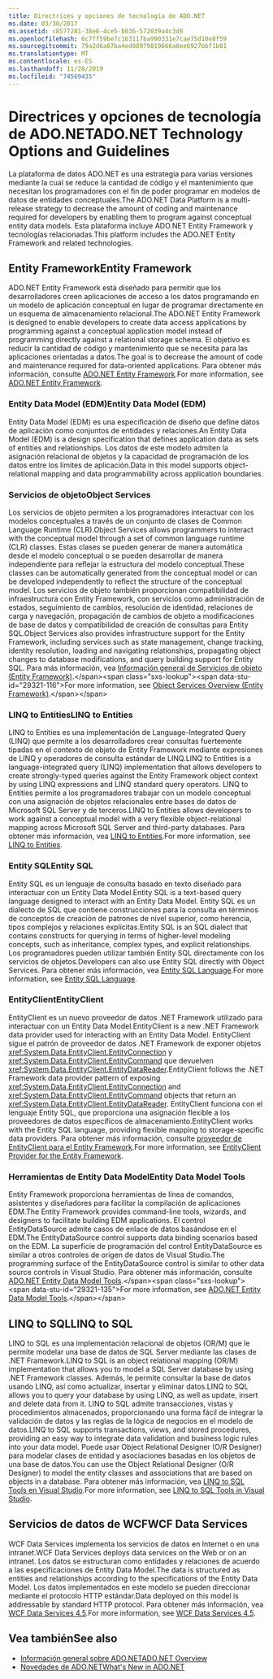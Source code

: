 ```yaml
---
title: Directrices y opciones de tecnología de ADO.NET
ms.date: 03/30/2017
ms.assetid: c8577281-38e6-4ce5-b036-572039a4c3d8
ms.openlocfilehash: 6c7ff59be7c163117ba990331e7cae75d10e8f59
ms.sourcegitcommit: 79a2d6a07ba4ed08979819666a0ee6927bbf1b01
ms.translationtype: MT
ms.contentlocale: es-ES
ms.lasthandoff: 11/28/2019
ms.locfileid: "74569435"
---
```

# <a name="adonet-technology-options-and-guidelines"></a><span data-ttu-id="29321-102">Directrices y opciones de tecnología de ADO.NET</span><span class="sxs-lookup"><span data-stu-id="29321-102">ADO.NET Technology Options and Guidelines</span></span>
<span data-ttu-id="29321-103">La plataforma de datos ADO.NET es una estrategia para varias versiones mediante la cual se reduce la cantidad de código y el mantenimiento que necesitan los programadores con el fin de poder programar en modelos de datos de entidades conceptuales.</span><span class="sxs-lookup"><span data-stu-id="29321-103">The ADO.NET Data Platform is a multi-release strategy to decrease the amount of coding and maintenance required for developers by enabling them to program against conceptual entity data models.</span></span> <span data-ttu-id="29321-104">Esta plataforma incluye ADO.NET Entity Framework y tecnologías relacionadas.</span><span class="sxs-lookup"><span data-stu-id="29321-104">This platform includes the ADO.NET Entity Framework and related technologies.</span></span>  
  
## <a name="entity-framework"></a><span data-ttu-id="29321-105">Entity Framework</span><span class="sxs-lookup"><span data-stu-id="29321-105">Entity Framework</span></span>  
 <span data-ttu-id="29321-106">ADO.NET Entity Framework está diseñado para permitir que los desarrolladores creen aplicaciones de acceso a los datos programando en un modelo de aplicación conceptual en lugar de programar directamente en un esquema de almacenamiento relacional.</span><span class="sxs-lookup"><span data-stu-id="29321-106">The ADO.NET Entity Framework is designed to enable developers to create data access applications by programming against a conceptual application model instead of programming directly against a relational storage schema.</span></span> <span data-ttu-id="29321-107">El objetivo es reducir la cantidad de código y mantenimiento que se necesita para las aplicaciones orientadas a datos.</span><span class="sxs-lookup"><span data-stu-id="29321-107">The goal is to decrease the amount of code and maintenance required for data-oriented applications.</span></span> <span data-ttu-id="29321-108">Para obtener más información, consulte [ADO.NET Entity Framework](./ef/index.md).</span><span class="sxs-lookup"><span data-stu-id="29321-108">For more information, see [ADO.NET Entity Framework](./ef/index.md).</span></span>  
  
### <a name="entity-data-model-edm"></a><span data-ttu-id="29321-109">Entity Data Model (EDM)</span><span class="sxs-lookup"><span data-stu-id="29321-109">Entity Data Model (EDM)</span></span>  
 <span data-ttu-id="29321-110">Entity Data Model (EDM) es una especificación de diseño que define datos de aplicación como conjuntos de entidades y relaciones.</span><span class="sxs-lookup"><span data-stu-id="29321-110">An Entity Data Model (EDM) is a design specification that defines application data as sets of entities and relationships.</span></span> <span data-ttu-id="29321-111">Los datos de este modelo admiten la asignación relacional de objetos y la capacidad de programación de los datos entre los límites de aplicación.</span><span class="sxs-lookup"><span data-stu-id="29321-111">Data in this model supports object-relational mapping and data programmability across application boundaries.</span></span>  
  
### <a name="object-services"></a><span data-ttu-id="29321-112">Servicios de objeto</span><span class="sxs-lookup"><span data-stu-id="29321-112">Object Services</span></span>  
 <span data-ttu-id="29321-113">Los servicios de objeto permiten a los programadores interactuar con los modelos conceptuales a través de un conjunto de clases de Common Language Runtime (CLR).</span><span class="sxs-lookup"><span data-stu-id="29321-113">Object Services allows programmers to interact with the conceptual model through a set of common language runtime (CLR) classes.</span></span> <span data-ttu-id="29321-114">Estas clases se pueden generar de manera automática desde el modelo conceptual o se pueden desarrollar de manera independiente para reflejar la estructura del modelo conceptual.</span><span class="sxs-lookup"><span data-stu-id="29321-114">These classes can be automatically generated from the conceptual model or can be developed independently to reflect the structure of the conceptual model.</span></span> <span data-ttu-id="29321-115">Los servicios de objeto también proporcionan compatibilidad de infraestructura con Entity Framework, con servicios como administración de estados, seguimiento de cambios, resolución de identidad, relaciones de carga y navegación, propagación de cambios de objeto a modificaciones de base de datos y compatibilidad de creación de consultas para Entity SQL.</span><span class="sxs-lookup"><span data-stu-id="29321-115">Object Services also provides infrastructure support for the Entity Framework, including services such as state management, change tracking, identity resolution, loading and navigating relationships, propagating object changes to database modifications, and query building support for Entity SQL.</span></span> <span data-ttu-id="29321-116">Para más información, vea [Información general de Servicios de objeto (Entity Framework)](https://docs.microsoft.com/previous-versions/bb386871(v=vs.100)).</span><span class="sxs-lookup"><span data-stu-id="29321-116">For more information, see [Object Services Overview (Entity Framework)](https://docs.microsoft.com/previous-versions/bb386871(v=vs.100)).</span></span>  
  
### <a name="linq-to-entities"></a><span data-ttu-id="29321-117">LINQ to Entities</span><span class="sxs-lookup"><span data-stu-id="29321-117">LINQ to Entities</span></span>  
 <span data-ttu-id="29321-118">LINQ to Entities es una implementación de Language-Integrated Query (LINQ) que permite a los desarrolladores crear consultas fuertemente tipadas en el contexto de objeto de Entity Framework mediante expresiones de LINQ y operadores de consulta estándar de LINQ.</span><span class="sxs-lookup"><span data-stu-id="29321-118">LINQ to Entities is a language-integrated query (LINQ) implementation that allows developers to create strongly-typed queries against the Entity Framework object context by using LINQ expressions and LINQ standard query operators.</span></span> <span data-ttu-id="29321-119">LINQ to Entities permite a los programadores trabajar con un modelo conceptual con una asignación de objetos relacionales entre bases de datos de Microsoft SQL Server y de terceros.</span><span class="sxs-lookup"><span data-stu-id="29321-119">LINQ to Entities allows developers to work against a conceptual model with a very flexible object-relational mapping across Microsoft SQL Server and third-party databases.</span></span> <span data-ttu-id="29321-120">Para obtener más información, vea [LINQ to Entities](./ef/language-reference/linq-to-entities.md).</span><span class="sxs-lookup"><span data-stu-id="29321-120">For more information, see [LINQ to Entities](./ef/language-reference/linq-to-entities.md).</span></span>  
  
### <a name="entity-sql"></a><span data-ttu-id="29321-121">Entity SQL</span><span class="sxs-lookup"><span data-stu-id="29321-121">Entity SQL</span></span>  
 <span data-ttu-id="29321-122">Entity SQL es un lenguaje de consulta basado en texto diseñado para interactuar con un Entity Data Model.</span><span class="sxs-lookup"><span data-stu-id="29321-122">Entity SQL is a text-based query language designed to interact with an Entity Data Model.</span></span> <span data-ttu-id="29321-123">Entity SQL es un dialecto de SQL que contiene construcciones para la consulta en términos de conceptos de creación de patrones de nivel superior, como herencia, tipos complejos y relaciones explícitas.</span><span class="sxs-lookup"><span data-stu-id="29321-123">Entity SQL is an SQL dialect that contains constructs for querying in terms of higher-level modeling concepts, such as inheritance, complex types, and explicit relationships.</span></span> <span data-ttu-id="29321-124">Los programadores pueden utilizar también Entity SQL directamente con los servicios de objetos.</span><span class="sxs-lookup"><span data-stu-id="29321-124">Developers can also use Entity SQL directly with Object Services.</span></span> <span data-ttu-id="29321-125">Para obtener más información, vea [Entity SQL Language](./ef/language-reference/entity-sql-language.md).</span><span class="sxs-lookup"><span data-stu-id="29321-125">For more information, see [Entity SQL Language](./ef/language-reference/entity-sql-language.md).</span></span>  
  
### <a name="entityclient"></a><span data-ttu-id="29321-126">EntityClient</span><span class="sxs-lookup"><span data-stu-id="29321-126">EntityClient</span></span>  
 <span data-ttu-id="29321-127">EntityClient es un nuevo proveedor de datos .NET Framework utilizado para interactuar con un Entity Data Model.</span><span class="sxs-lookup"><span data-stu-id="29321-127">EntityClient is a new .NET Framework data provider used for interacting with an Entity Data Model.</span></span> <span data-ttu-id="29321-128">EntityClient sigue el patrón de proveedor de datos .NET Framework de exponer objetos <xref:System.Data.EntityClient.EntityConnection> y <xref:System.Data.EntityClient.EntityCommand> que devuelven <xref:System.Data.EntityClient.EntityDataReader>.</span><span class="sxs-lookup"><span data-stu-id="29321-128">EntityClient follows the .NET Framework data provider pattern of exposing <xref:System.Data.EntityClient.EntityConnection> and <xref:System.Data.EntityClient.EntityCommand> objects that return an <xref:System.Data.EntityClient.EntityDataReader>.</span></span> <span data-ttu-id="29321-129">EntityClient funciona con el lenguaje Entity SQL, que proporciona una asignación flexible a los proveedores de datos específicos de almacenamiento.</span><span class="sxs-lookup"><span data-stu-id="29321-129">EntityClient works with the Entity SQL language, providing flexible mapping to storage-specific data providers.</span></span> <span data-ttu-id="29321-130">Para obtener más información, consulte [proveedor de EntityClient para el Entity Framework](./ef/entityclient-provider-for-the-entity-framework.md).</span><span class="sxs-lookup"><span data-stu-id="29321-130">For more information, see [EntityClient Provider for the Entity Framework](./ef/entityclient-provider-for-the-entity-framework.md).</span></span>  
  
### <a name="entity-data-model-tools"></a><span data-ttu-id="29321-131">Herramientas de Entity Data Model</span><span class="sxs-lookup"><span data-stu-id="29321-131">Entity Data Model Tools</span></span>  
 <span data-ttu-id="29321-132">Entity Framework proporciona herramientas de línea de comandos, asistentes y diseñadores para facilitar la compilación de aplicaciones EDM.</span><span class="sxs-lookup"><span data-stu-id="29321-132">The Entity Framework provides command-line tools, wizards, and designers to facilitate building EDM applications.</span></span> <span data-ttu-id="29321-133">El control EntityDataSource admite casos de enlace de datos basándose en el EDM.</span><span class="sxs-lookup"><span data-stu-id="29321-133">The EntityDataSource control supports data binding scenarios based on the EDM.</span></span> <span data-ttu-id="29321-134">La superficie de programación del control EntityDataSource es similar a otros controles de origen de datos de Visual Studio.</span><span class="sxs-lookup"><span data-stu-id="29321-134">The programming surface of the EntityDataSource control is similar to other data source controls in Visual Studio.</span></span> <span data-ttu-id="29321-135">Para obtener más información, consulte [ADO.NET Entity Data Model Tools](https://docs.microsoft.com/previous-versions/dotnet/netframework-4.0/bb399249(v=vs.100)).</span><span class="sxs-lookup"><span data-stu-id="29321-135">For more information, see [ADO.NET Entity Data Model Tools](https://docs.microsoft.com/previous-versions/dotnet/netframework-4.0/bb399249(v=vs.100)).</span></span>  
  
## <a name="linq-to-sql"></a><span data-ttu-id="29321-136">LINQ to SQL</span><span class="sxs-lookup"><span data-stu-id="29321-136">LINQ to SQL</span></span>  
 <span data-ttu-id="29321-137">LINQ to SQL es una implementación relacional de objetos (OR/M) que le permite modelar una base de datos de SQL Server mediante las clases de .NET Framework.</span><span class="sxs-lookup"><span data-stu-id="29321-137">LINQ to SQL is an object relational mapping (OR/M) implementation that allows you to model a SQL Server database by using .NET Framework classes.</span></span> <span data-ttu-id="29321-138">Además, le permite consultar la base de datos usando LINQ, así como actualizar, insertar y eliminar datos.</span><span class="sxs-lookup"><span data-stu-id="29321-138">LINQ to SQL allows you to query your database by using LINQ, as well as update, insert and delete data from it.</span></span> <span data-ttu-id="29321-139">LINQ to SQL admite transacciones, vistas y procedimientos almacenados, proporcionando una forma fácil de integrar la validación de datos y las reglas de la lógica de negocios en el modelo de datos.</span><span class="sxs-lookup"><span data-stu-id="29321-139">LINQ to SQL supports transactions, views, and stored procedures, providing an easy way to integrate data validation and business logic rules into your data model.</span></span> <span data-ttu-id="29321-140">Puede usar Object Relational Designer (O/R Designer) para modelar clases de entidad y asociaciones basadas en los objetos de una base de datos.</span><span class="sxs-lookup"><span data-stu-id="29321-140">You can use the Object Relational Designer (O/R Designer) to model the entity classes and associations that are based on objects in a database.</span></span> <span data-ttu-id="29321-141">Para obtener más información, vea [LINQ to SQL Tools en Visual Studio](/visualstudio/data-tools/linq-to-sql-tools-in-visual-studio2).</span><span class="sxs-lookup"><span data-stu-id="29321-141">For more information, see [LINQ to SQL Tools in Visual Studio](/visualstudio/data-tools/linq-to-sql-tools-in-visual-studio2).</span></span>  
  
## <a name="wcf-data-services"></a><span data-ttu-id="29321-142">Servicios de datos de WCF</span><span class="sxs-lookup"><span data-stu-id="29321-142">WCF Data Services</span></span>  
 <span data-ttu-id="29321-143">WCF Data Services implementa los servicios de datos en Internet o en una intranet.</span><span class="sxs-lookup"><span data-stu-id="29321-143">WCF Data Services deploys data services on the Web or on an intranet.</span></span> <span data-ttu-id="29321-144">Los datos se estructuran como entidades y relaciones de acuerdo a las especificaciones de Entity Data Model.</span><span class="sxs-lookup"><span data-stu-id="29321-144">The data is structured as entities and relationships according to the specifications of the Entity Data Model.</span></span> <span data-ttu-id="29321-145">Los datos implementados en este modelo se pueden direccionar mediante el protocolo HTTP estándar.</span><span class="sxs-lookup"><span data-stu-id="29321-145">Data deployed on this model is addressable by standard HTTP protocol.</span></span> <span data-ttu-id="29321-146">Para obtener más información, vea [WCF Data Services 4.5](../wcf/index.md).</span><span class="sxs-lookup"><span data-stu-id="29321-146">For more information, see [WCF Data Services 4.5](../wcf/index.md).</span></span>  
  
## <a name="see-also"></a><span data-ttu-id="29321-147">Vea también</span><span class="sxs-lookup"><span data-stu-id="29321-147">See also</span></span>

- [<span data-ttu-id="29321-148">Información general sobre ADO.NET</span><span class="sxs-lookup"><span data-stu-id="29321-148">ADO.NET Overview</span></span>](ado-net-overview.md)
- [<span data-ttu-id="29321-149">Novedades de ADO.NET</span><span class="sxs-lookup"><span data-stu-id="29321-149">What's New in ADO.NET</span></span>](whats-new.md)
